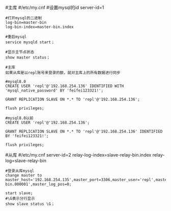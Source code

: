 #主库
	#/etc/my.cnf
	#设置mysql的id
	server-id=1

	#打开mysql的二进制
	log-bin=master-bin
	log-bin-index=master-bin.index
	
	#重启mysql
	service mysqld start；
	
	#显示主节点状态
	show master status； 
	
	#主库
	如果从库是以repl账号来登录的额，就对主库上的所有数据进行同步

	#mysql8.0
	CREATE USER 'repl'@'192.168.254.136' IDENTIFIED WITH 'mysql_native_password' BY 'feifei123321!';

	GRANT REPLICATION SLAVE ON *.* TO 'repl'@'192.168.254.136';

	flush privileges;

	#mysql8.0以前
	CREATE USER 'repl'@'192.168.254.136';

	GRANT REPLICATION SLAVE ON *.* TO 'repl'@'192.168.254.136' IDENTIFIED BY 'feifei123321!';

	flush privileges;

#从库
	#/etc/my.cnf
	server-id=2
	relay-log-index=slave-relay-bin.index
	relay-log=slave-relay-bin
	
	#登录从库mysql
	change master to master_host='192.168.254.135',master_port=3306,master_user='repl',master_password='feifei123321!',master_log_file='master-bin.000001',master_log_pos=0;
	
	start slave;
	#\G表示分行显示
	show slave status \G；

